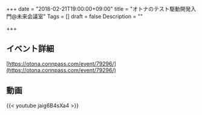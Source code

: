 +++
date = "2018-02-21T19:00:00+09:00"
title = "オトナのテスト駆動開発入門@未来会議室"
Tags = []
draft = false
Description = ""

+++

## イベント詳細

[https://otona.connpass.com/event/79296/](https://otona.connpass.com/event/79296/)

## 動画

{{< youtube jaig6B4sXa4 >}}

